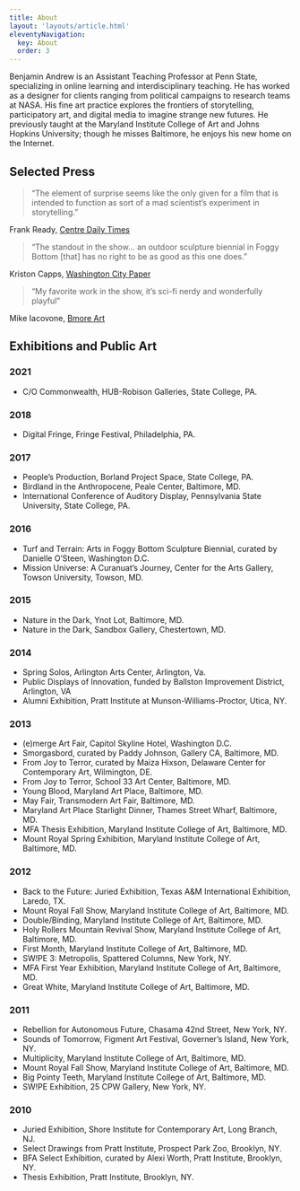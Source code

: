 ```yaml
---
title: About
layout: 'layouts/article.html'
eleventyNavigation:
  key: About
  order: 3
---
```


Benjamin Andrew is an Assistant Teaching Professor at Penn State, specializing in online learning and interdisciplinary teaching. He has worked as a designer for clients ranging from political campaigns to research teams at NASA. His fine art practice explores the frontiers of storytelling, participatory art, and digital media to imagine strange new futures. He previously taught at the Maryland Institute College of Art and Johns Hopkins University; though he misses Baltimore, he enjoys his new home on the Internet.

## Selected Press

> “The element of surprise seems like the only given for a film that is intended to function as sort of a mad scientist’s experiment in storytelling.”

Frank Ready, [Centre Daily Times](https://account.centredaily.com/paywall/subscriber-only?resume=180048156&intcid=ab_archive)

> “The standout in the show… an outdoor sculpture biennial in Foggy Bottom [that] has no right to be as good as this one does.”

Kriston Capps, [Washington City Paper](https://washingtoncitypaper.com/article/328976/turf-and-terrain-at-arts-in-foggy-bottom-reviewed/)

> “My favorite work in the show, it’s sci-fi nerdy and wonderfully playful”

Mike Iacovone, [Bmore Art](https://bmoreart.com/2016/09/turf-and-terrain.html) 

## Exhibitions and Public Art

### 2021

- C/O Commonwealth, HUB-Robison Galleries, State College, PA.

### 2018

- Digital Fringe, Fringe Festival, Philadelphia, PA.

### 2017

- People’s Production, Borland Project Space, State College, PA.
- Birdland in the Anthropocene, Peale Center, Baltimore, MD.
- International Conference of Auditory Display, Pennsylvania State University, State College, PA.

### 2016

- Turf and Terrain: Arts in Foggy Bottom Sculpture Biennial, curated by Danielle O’Steen, Washington D.C.
- Mission Universe: A Curanuat’s Journey, Center for the Arts Gallery, Towson University, Towson, MD.

### 2015

- Nature in the Dark, Ynot Lot, Baltimore, MD.
- Nature in the Dark, Sandbox Gallery, Chestertown, MD.

### 2014

- Spring Solos, Arlington Arts Center, Arlington, Va.
- Public Displays of Innovation, funded by Ballston Improvement District, Arlington, VA
- Alumni Exhibition, Pratt Institute at Munson-Williams-Proctor, Utica, NY.

### 2013

- (e)merge Art Fair, Capitol Skyline Hotel, Washington D.C.
- Smorgasbord,  curated by Paddy Johnson, Gallery CA, Baltimore, MD.
- From Joy to Terror, curated by Maiza Hixson, Delaware Center for Contemporary Art, Wilmington, DE.
- From Joy to Terror, School 33 Art Center, Baltimore, MD.
- Young Blood, Maryland Art Place, Baltimore, MD.
- May Fair, Transmodern Art Fair, Baltimore, MD.
- Maryland Art Place Starlight Dinner, Thames Street Wharf, Baltimore, MD.
- MFA Thesis Exhibition, Maryland Institute College of Art, Baltimore, MD.
- Mount Royal Spring Exhibition, Maryland Institute College of Art, Baltimore, MD.

### 2012

- Back to the Future: Juried Exhibition, Texas A&M International Exhibition, Laredo, TX.
- Mount Royal Fall Show, Maryland Institute College of Art, Baltimore, MD.
- Double/Binding, Maryland Institute College of Art, Baltimore, MD.
- Holy Rollers Mountain Revival Show, Maryland Institute College of Art, Baltimore, MD.
- First Month, Maryland Institute College of Art, Baltimore, MD.
- SW!PE 3: Metropolis, Spattered Columns, New York, NY.
- MFA First Year Exhibition, Maryland Institute College of Art, Baltimore, MD.
- Great White, Maryland Institute College of Art, Baltimore, MD.

### 2011

- Rebellion for Autonomous Future, Chasama 42nd Street, New York, NY.
- Sounds of Tomorrow, Figment Art Festival, Governer’s Island, New York, NY.
- Multiplicity, Maryland Institute College of Art, Baltimore, MD.
- Mount Royal Fall Show, Maryland Institute College of Art, Baltimore, MD.
- Big Pointy Teeth, Maryland Institute College of Art, Baltimore, MD.
- SW!PE Exhibition, 25 CPW Gallery, New York, NY.

### 2010

- Juried Exhibition, Shore Institute for Contemporary Art, Long Branch, NJ.
- Select Drawings from Pratt Institute, Prospect Park Zoo, Brooklyn, NY.
- BFA Select Exhibition, curated by Alexi Worth, Pratt Institute, Brooklyn, NY.
- Thesis Exhibition, Pratt Institute, Brooklyn, NY.